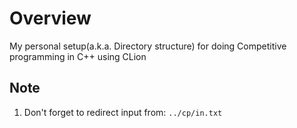 # Overview

My personal setup(a.k.a. Directory structure) for doing Competitive programming in C++ using CLion

## Note

1. Don't forget to redirect input from: `../cp/in.txt`
